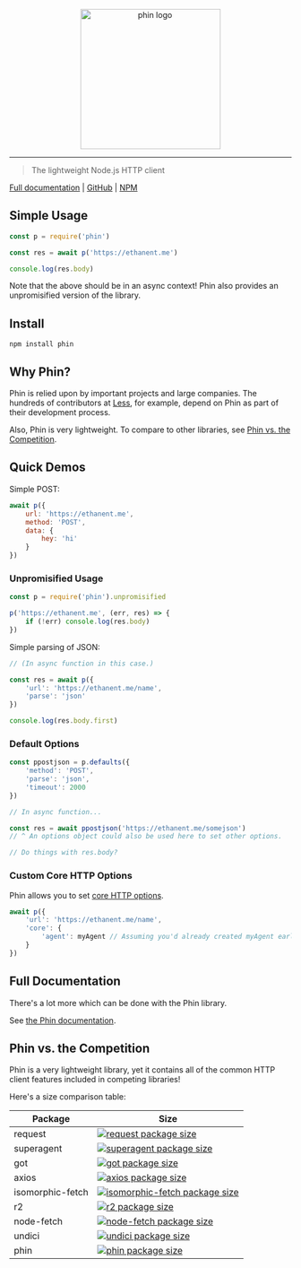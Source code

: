 <p align="center" style="text-align: center"><img src="https://raw.githubusercontent.com/ethanent/phin/master/media/phin-textIncluded.png" width="250" alt="phin logo"/></p>

---

> The lightweight Node.js HTTP client

[Full documentation](https://ethanent.github.io/phin/global.html) | [GitHub](https://github.com/ethanent/phin) | [NPM](https://www.npmjs.com/package/phin)


## Simple Usage

```javascript
const p = require('phin')

const res = await p('https://ethanent.me')

console.log(res.body)
```

Note that the above should be in an async context! Phin also provides an unpromisified version of the library.


## Install

```
npm install phin
```


## Why Phin?

Phin is relied upon by important projects and large companies. The hundreds of contributors at [Less](https://github.com/less/less.js), for example, depend on Phin as part of their development process.

Also, Phin is very lightweight. To compare to other libraries, see [Phin vs. the Competition](https://github.com/ethanent/phin/blob/master/README.md#phin-vs-the-competition).

## Quick Demos

Simple POST:

```js
await p({
	url: 'https://ethanent.me',
	method: 'POST',
	data: {
		hey: 'hi'
	}
})
```

### Unpromisified Usage

```js
const p = require('phin').unpromisified

p('https://ethanent.me', (err, res) => {
	if (!err) console.log(res.body)
})
```

Simple parsing of JSON:

```js
// (In async function in this case.)

const res = await p({
	'url': 'https://ethanent.me/name',
	'parse': 'json'
})

console.log(res.body.first)
```

### Default Options

```js
const ppostjson = p.defaults({
	'method': 'POST',
	'parse': 'json',
	'timeout': 2000
})

// In async function...

const res = await ppostjson('https://ethanent.me/somejson')
// ^ An options object could also be used here to set other options.

// Do things with res.body?
```

### Custom Core HTTP Options

Phin allows you to set [core HTTP options](https://nodejs.org/api/http.html#http_http_request_url_options_callback).

```js
await p({
	'url': 'https://ethanent.me/name',
	'core': {
		'agent': myAgent // Assuming you'd already created myAgent earlier.
	}
})
```


## Full Documentation

There's a lot more which can be done with the Phin library.

See [the Phin documentation](https://ethanent.github.io/phin/global.html).


## Phin vs. the Competition

Phin is a very lightweight library, yet it contains all of the common HTTP client features included in competing libraries!

Here's a size comparison table:

Package | Size
--- | ---
request | [![request package size](https://packagephobia.now.sh/badge?p=request)](https://packagephobia.now.sh/result?p=request)
superagent | [![superagent package size](https://packagephobia.now.sh/badge?p=superagent)](https://packagephobia.now.sh/result?p=superagent)
got | [![got package size](https://packagephobia.now.sh/badge?p=got)](https://packagephobia.now.sh/result?p=got)
axios | [![axios package size](https://packagephobia.now.sh/badge?p=axios)](https://packagephobia.now.sh/result?p=axios)
isomorphic-fetch | [![isomorphic-fetch package size](https://packagephobia.now.sh/badge?p=isomorphic-fetch)](https://packagephobia.now.sh/result?p=isomorphic-fetch)
r2 | [![r2 package size](https://packagephobia.now.sh/badge?p=r2)](https://packagephobia.now.sh/result?p=r2)
node-fetch | [![node-fetch package size](https://packagephobia.now.sh/badge?p=node-fetch)](https://packagephobia.now.sh/result?p=node-fetch)
undici | [![undici package size](https://packagephobia.now.sh/badge?p=undici)](https://packagephobia.now.sh/result?p=undici)
phin | [![phin package size](https://packagephobia.now.sh/badge?p=phin)](https://packagephobia.now.sh/result?p=phin)

